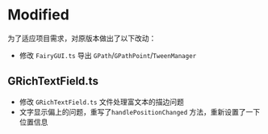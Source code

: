 # Modified

为了适应项目需求，对原版本做出了以下改动：
- 修改 `FairyGUI.ts` 导出 `GPath`/`GPathPoint`/`TweenManager`

## GRichTextField.ts
- 修改 `GRichTextField.ts` 文件处理富文本的描边问题
- 文字显示偏上的问题，重写了`handlePositionChanged` 方法，重新设置了一下位置信息

